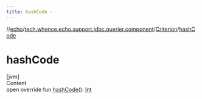 ```yaml
---
title: hashCode -
---
```

//[echo](../../index.md)/[tech.whence.echo.support.jdbc.querier.component](../index.md)/[Criterion](index.md)/[hashCode](hash-code.md)



# hashCode  
[jvm]  
Content  
open override fun [hashCode](hash-code.md)(): [Int](https://kotlinlang.org/api/latest/jvm/stdlib/kotlin/-int/index.html)  



